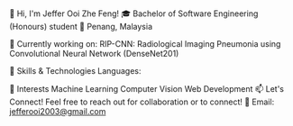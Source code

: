 👋 Hi, I'm Jeffer Ooi Zhe Feng!
🎓 Bachelor of Software Engineering (Honours) student
📍 Penang, Malaysia

🔬 Currently working on:
RIP-CNN: Radiological Imaging Pneumonia using Convolutional Neural Network (DenseNet201)

🚀 Skills & Technologies
Languages:

🌱 Interests
Machine Learning
Computer Vision
Web Development
📫 Let's Connect!
Feel free to reach out for collaboration or to connect!
📧 Email: jefferooi2003@gmail.com
